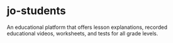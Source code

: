 # jo-students
An educational platform that offers lesson explanations, recorded educational videos, worksheets, and tests for all grade levels.
